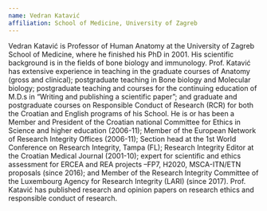 ```yaml
---
name: Vedran Katavić
affiliation: School of Medicine, University of Zagreb
---
```


Vedran Katavić is Professor of Human Anatomy at the University of Zagreb School of Medicine, where he finished his PhD in 2001. His scientific background is in the fields of bone biology and immunology. Prof. Katavić has extensive experience in teaching in the graduate courses of Anatomy (gross and clinical); postgraduate teaching in Bone biology and Molecular biology; postgraduate teaching and courses for the continuing education of M.D.s in “Writing and publishing a scientific paper”; and graduate and postgraduate courses on Responsible Conduct of Research (RCR) for both the Croatian and English programs of his School. He is or has been a Member and President of the Croatian national Committee for Ethics in Science and higher education (2006-11); Member of the European Network of Research Integrity Offices (2006-11); Section head at the 1st World Conference on Research Integrity, Tampa (FL); Research Integrity Editor at the Croatian Medical Journal (2001-10); expert for scientific and ethics assessment for ERCEA and REA projects –FP7, H2020, MSCA-ITN/ETN proposals (since 2016); and Member of the Research Integrity Committee of the Luxembourg Agency for Research Integrity (LARI) (since 2017). Prof. Katavić has published research and opinion papers on research ethics and responsible conduct of research.
